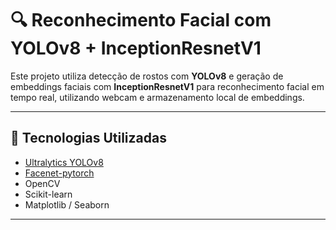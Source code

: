 # 🔍 Reconhecimento Facial com YOLOv8 + InceptionResnetV1

Este projeto utiliza detecção de rostos com **YOLOv8** e geração de embeddings faciais com **InceptionResnetV1** para reconhecimento facial em tempo real, utilizando webcam e armazenamento local de embeddings.

---

## 🧠 Tecnologias Utilizadas

- [Ultralytics YOLOv8](https://docs.ultralytics.com)
- [Facenet-pytorch](https://github.com/timesler/facenet-pytorch)
- OpenCV
- Scikit-learn
- Matplotlib / Seaborn

---


